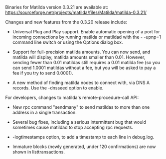 Binaries for Matilda version 0.3.21 are available at:
  https://sourceforge.net/projects/matilda/files/Matilda/matilda-0.3.21/

Changes and new features from the 0.3.20 release include:

* Universal Plug and Play support.  Enable automatic opening of a port for incoming connections by running matilda or matildad with the - -upnp=1 command line switch or using the Options dialog box.

* Support for full-precision matilda amounts.  You can now send, and matilda will display, matilda amounts smaller than 0.01.  However, sending fewer than 0.01 matildas still requires a 0.01 matilda fee (so you can send 1.0001 matildas without a fee, but you will be asked to pay a fee if you try to send 0.0001).

* A new method of finding matilda nodes to connect with, via DNS A records. Use the -dnsseed option to enable.

For developers, changes to matilda's remote-procedure-call API:

* New rpc command "sendmany" to send matildas to more than one address in a single transaction.

* Several bug fixes, including a serious intermittent bug that would sometimes cause matildad to stop accepting rpc requests. 

* -logtimestamps option, to add a timestamp to each line in debug.log.

* Immature blocks (newly generated, under 120 confirmations) are now shown in listtransactions.
